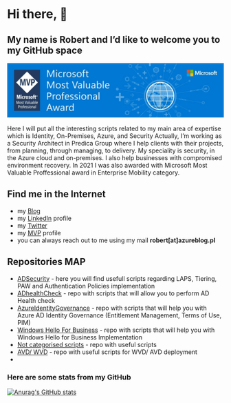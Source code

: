 
# Hi there, 👋
## My name is Robert and I’d like to welcome you to my GitHub space

<img src="https://raw.githubusercontent.com/przybylskirobert/przybylskirobert/main/mvp.jpg" alt="MVP">

Here I will put all the interesting scripts related to my main area of expertise which is Identity, On-Premises, Azure, and Security
Actually, I’m working as a Security Architect in Predica Group where I help clients with their projects, from planning, through managing, to delivery.
My speciality is security, in the Azure cloud and on-premises.
I also help businesses with compromised environment recovery.
In 2021 I was also awarded with Microsoft Most Valuable Proffessional award in Enterprise Mobility category. 


## Find me in the Internet
- my <a href="https://www.azureblog.pl/">Blog</a>
- my <a href="https://www.linkedin.com/in/przybylskirobert/">LinkedIn</a> profile
- my <a href="https://twitter.com/robert_przyb">Twitter</a>
- my <a href="https://mvp.microsoft.com/en-us/PublicProfile/5004134?fullName=Robert%20%20Przybylski">MVP</a> profile 
- you can always reach out to me using my mail <b>robert[at]azureblog.pl</b>

## Repositories MAP
- <a href="https://github.com/przybylskirobert/ADSecurity">ADSecurity</a> - here you will find usefull scripts regarding LAPS, Tiering, PAW and Authentication Policies implementation
- <a href="https://github.com/przybylskirobert/ADhealthCheck">ADhealthCheck</a> - repo with scripts that will allow you to perform AD Health check
- <a href="https://github.com/przybylskirobert/AzureIdentityGovernance">AzureIdentityGovernance</a> - repo with scripts that will help you with Azure AD Identity Governance (Entitlement Management, Terms of Use, PIM)
- <a href="https://github.com/przybylskirobert/whfb">Windows Hello For Business</a> - repo with scripts that will help you with Windows Hello for Business Implementation
- <a href="https://github.com/przybylskirobert/scripts">Not categorised scripts</a> - repo with useful scripts 
- <a href="https://github.com/przybylskirobert/WVD">AVD/ WVD</a> - repo with useful scripts for WVD/ AVD deployment
- 
### Here are some stats from my GitHub

[![Anurag's GitHub stats](https://github-readme-stats.vercel.app/api?username=przybylskirobert)](https://github.com/przybylskirobert?tab=repositories)
